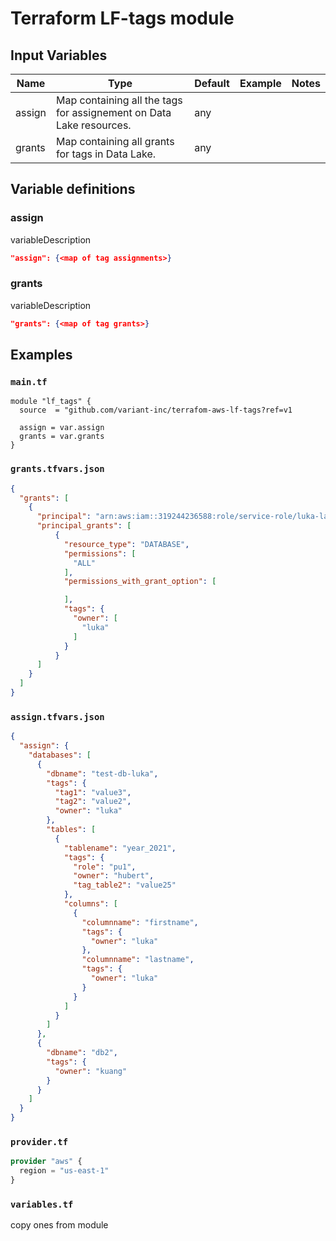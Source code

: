 # Terraform LF-tags module


## Input Variables
| Name     | Type    | Default   | Example     | Notes   |
| -------- | ------- | --------- | ----------- | ------- |
| assign | Map containing all the tags for assignement on Data Lake resources. | any |  |  |
| grants | Map containing all grants for tags in Data Lake. | any |  |  |

## Variable definitions

### assign
variableDescription
```json
"assign": {<map of tag assignments>}
```

### grants
variableDescription
```json
"grants": {<map of tag grants>}
```

## Examples
### `main.tf`
```terarform
module "lf_tags" {
  source  = "github.com/variant-inc/terrafom-aws-lf-tags?ref=v1

  assign = var.assign
  grants = var.grants
}
```

### `grants.tfvars.json`
```json
{
  "grants": [
    {
      "principal": "arn:aws:iam::319244236588:role/service-role/luka-lambda-test-role-716xt5p3",
      "principal_grants": [
          {
            "resource_type": "DATABASE",
            "permissions": [
              "ALL"
            ],
            "permissions_with_grant_option": [

            ],
            "tags": {
              "owner": [
                "luka"
              ]
            }
          }
      ]
    }
  ]
}
```

### `assign.tfvars.json`
```json
{
  "assign": {
    "databases": [
      {
        "dbname": "test-db-luka",
        "tags": {
          "tag1": "value3",
          "tag2": "value2",
          "owner": "luka"
        },
        "tables": [
          {
            "tablename": "year_2021",
            "tags": {
              "role": "pu1",
              "owner": "hubert",
              "tag_table2": "value25"
            },
            "columns": [
              {
                "columnname": "firstname",
                "tags": {
                  "owner": "luka"
                },
                "columnname": "lastname",
                "tags": {
                  "owner": "luka"
                }
              }
            ]
          }
        ]
      },
      {
        "dbname": "db2",
        "tags": {
          "owner": "kuang"
        }
      }
    ]
  }
}
```

### `provider.tf`
```terraform
provider "aws" {
  region = "us-east-1"
}
```

### `variables.tf`
copy ones from module